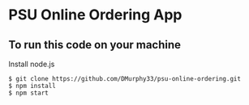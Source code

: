 # PSU Online Ordering App
## To run this code on your machine
Install node.js
```
$ git clone https://github.com/DMurphy33/psu-online-ordering.git
$ npm install
$ npm start
```